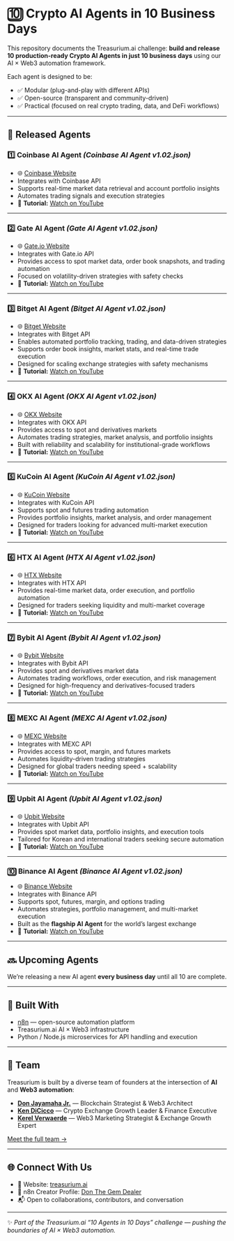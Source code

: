 # 🔟 Crypto AI Agents in 10 Business Days

This repository documents the Treasurium.ai challenge: **build and release 10 production-ready Crypto AI Agents in just 10 business days** using our AI × Web3 automation framework.

Each agent is designed to be:

* ✅ Modular (plug-and-play with different APIs)
* ✅ Open-source (transparent and community-driven)
* ✅ Practical (focused on real crypto trading, data, and DeFi workflows)

---

## 📢 Released Agents

### 1️⃣ Coinbase AI Agent *(Coinbase AI Agent v1.02.json)*

* 🌐 [Coinbase Website](https://www.coinbase.com)
* Integrates with Coinbase API
* Supports real-time market data retrieval and account portfolio insights
* Automates trading signals and execution strategies
* 🎥 **Tutorial:** [Watch on YouTube](https://www.youtube.com/watch?v=AnLG0tnnhSs)

---

### 2️⃣ Gate AI Agent *(Gate AI Agent v1.02.json)*

* 🌐 [Gate.io Website](https://www.gate.io)
* Integrates with Gate.io API
* Provides access to spot market data, order book snapshots, and trading automation
* Focused on volatility-driven strategies with safety checks
* 🎥 **Tutorial:** [Watch on YouTube](https://www.youtube.com/watch?v=_tXy_3iBE4U&t=48s)

---

### 3️⃣ Bitget AI Agent *(Bitget AI Agent v1.02.json)*

* 🌐 [Bitget Website](https://partner.bitget.com/bg/AEC3JB)
* Integrates with Bitget API
* Enables automated portfolio tracking, trading, and data-driven strategies
* Supports order book insights, market stats, and real-time trade execution
* Designed for scaling exchange strategies with safety mechanisms
* 🎥 **Tutorial:** [Watch on YouTube](https://www.youtube.com/watch?v=KNppg7xhySA)

---

### 4️⃣ OKX AI Agent *(OKX AI Agent v1.02.json)*

* 🌐 [OKX Website](https://www.okx.com)
* Integrates with OKX API
* Provides access to spot and derivatives markets
* Automates trading strategies, market analysis, and portfolio insights
* Built with reliability and scalability for institutional-grade workflows
* 🎥 **Tutorial:** [Watch on YouTube](https://youtu.be/TAA_BFuwml0?si=p2ipa0H7Le8QJoeX)

---

### 5️⃣ KuCoin AI Agent *(KuCoin AI Agent v1.02.json)*

* 🌐 [KuCoin Website](https://www.kucoin.com)
* Integrates with KuCoin API
* Supports spot and futures trading automation
* Provides portfolio insights, market analysis, and order management
* Designed for traders looking for advanced multi-market execution
* 🎥 **Tutorial:** [Watch on YouTube](https://youtu.be/TAA_BFuwml0?si=Dr6aLLB8qLPBFY9k)

---

### 6️⃣ HTX AI Agent *(HTX AI Agent v1.02.json)*

* 🌐 [HTX Website](https://www.htx.com)
* Integrates with HTX API
* Provides real-time market data, order execution, and portfolio automation
* Designed for traders seeking liquidity and multi-market coverage
* 🎥 **Tutorial:** [Watch on YouTube](https://youtu.be/Crr41F8tr0Q)

---

### 7️⃣ Bybit AI Agent *(Bybit AI Agent v1.02.json)*

* 🌐 [Bybit Website](https://www.bybit.com)
* Integrates with Bybit API  
* Provides spot and derivatives market data  
* Automates trading workflows, order execution, and risk management  
* Designed for high-frequency and derivatives-focused traders  
* 🎥 **Tutorial:** [Watch on YouTube](https://youtu.be/IpWPGDt9OUU)  

---

### 8️⃣ MEXC AI Agent *(MEXC AI Agent v1.02.json)*

* 🌐 [MEXC Website](https://www.mexc.com)
* Integrates with MEXC API  
* Provides access to spot, margin, and futures markets  
* Automates liquidity-driven trading strategies  
* Designed for global traders needing speed + scalability  
* 🎥 **Tutorial:** [Watch on YouTube](https://youtu.be/x4MZ5SmEPwM) 

---

### 9️⃣ Upbit AI Agent *(Upbit AI Agent v1.02.json)*

* 🌐 [Upbit Website](https://www.upbit.com)
* Integrates with Upbit API  
* Provides spot market data, portfolio insights, and execution tools  
* Tailored for Korean and international traders seeking secure automation  
* 🎥 **Tutorial:** [Watch on YouTube](https://youtu.be/Yf6HJE_eu2k) 

---

### 🔟 Binance AI Agent *(Binance AI Agent v1.02.json)*

* 🌐 [Binance Website](https://www.binance.com)
* Integrates with Binance API  
* Supports spot, futures, margin, and options trading  
* Automates strategies, portfolio management, and multi-market execution  
* Built as the **flagship AI Agent** for the world’s largest exchange  
* 🎥 **Tutorial:** [Watch on YouTube](https://youtu.be/XoteI6YCOHU) 

---

## 🔜 Upcoming Agents

We’re releasing a new AI agent **every business day** until all 10 are complete.

---

## 🧰 Built With

* [n8n](https://n8n.io) — open-source automation platform
* Treasurium.ai AI × Web3 infrastructure
* Python / Node.js microservices for API handling and execution

---

## 👥 Team

Treasurium is built by a diverse team of founders at the intersection of **AI** and **Web3 automation**:

* **[Don Jayamaha Jr.](https://www.linkedin.com/in/donjayamahajr/)** — Blockchain Strategist & Web3 Architect
* **[Ken DiCicco](https://www.linkedin.com/in/kendicicco/)** — Crypto Exchange Growth Leader & Finance Executive
* **[Kerel Verwaerde](https://www.linkedin.com/in/kerel-verwaerde-b22826109/)** — Web3 Marketing Strategist & Exchange Growth Expert

[Meet the full team →](https://github.com/treasurium/treasurium/blob/main/TEAM.md)

---

## 🌐 Connect With Us

* 🔗 Website: [treasurium.ai](https://treasurium.ai)
* 🧩 n8n Creator Profile: [Don The Gem Dealer](https://n8n.io/creators/don-the-gem-dealer/)
* 📬 Open to collaborations, contributors, and conversation

---

✨ *Part of the Treasurium.ai “10 Agents in 10 Days” challenge — pushing the boundaries of AI × Web3 automation.*
